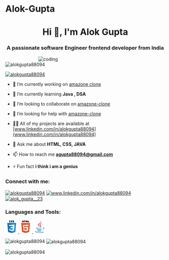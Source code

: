 # Alok-Gupta
<h1 align="center">Hi 👋, I'm Alok Gupta</h1>
<h3 align="center">A passionate software Engineer frontend developer from India</h3> <div>
 <img align="right" alt="coding"width="400" src="https://user-images.githubusercontent.com/55389276/140866485-8fb1c876-9a8f-4d6a-98dc-08c4981eaf70.gif"></div>
 

<p align="left"> <img src="https://komarev.com/ghpvc/?username=alokgupta88094&label=Profile%20views&color=0e75b6&style=flat" alt="alokgupta88094" /> </p>

<p align="left"> <a href="https://twitter.com/alokgupta88094" target="blank"><img src="https://img.shields.io/twitter/follow/alokgupta88094?logo=twitter&style=for-the-badge" alt="alokgupta88094" /></a> </p>

- 🔭 I’m currently working on [amazone clone](http://192.168.31.94:3000/index.html)

- 🌱 I’m currently learning **Java , DSA**

- 👯 I’m looking to collaborate on [amazone-clone](www.linkedin.com/in/alokgupta88094)

- 🤝 I’m looking for help with [amazone-clone](www.linkedin.com/in/alokgupta88094)

- 👨‍💻 All of my projects are available at [www.linkedin.com/in/alokgupta88094](www.linkedin.com/in/alokgupta88094)

- 💬 Ask me about **HTML, CSS, JAVA**

- 📫 How to reach me **agupta88094@gmail.com**

- ⚡ Fun fact **i think i am a genius**

<h3 align="left">Connect with me:</h3>
<p align="left">
<a href="https://twitter.com/alokgupta88094" target="blank"><img align="center" src="https://raw.githubusercontent.com/rahuldkjain/github-profile-readme-generator/master/src/images/icons/Social/twitter.svg" alt="alokgupta88094" height="30" width="40" /></a>
<a href="https://linkedin.com/in/www.linkedin.com/in/alokgupta88094" target="blank"><img align="center" src="https://raw.githubusercontent.com/rahuldkjain/github-profile-readme-generator/master/src/images/icons/Social/linked-in-alt.svg" alt="www.linkedin.com/in/alokgupta88094" height="30" width="40" /></a>
<a href="https://instagram.com/alok_gupta__23" target="blank"><img align="center" src="https://raw.githubusercontent.com/rahuldkjain/github-profile-readme-generator/master/src/images/icons/Social/instagram.svg" alt="alok_gupta__23" height="30" width="40" /></a>
</p>

<h3 align="left">Languages and Tools:</h3>
<p align="left"> <a href="https://www.w3schools.com/css/" target="_blank" rel="noreferrer"> <img src="https://raw.githubusercontent.com/devicons/devicon/master/icons/css3/css3-original-wordmark.svg" alt="css3" width="40" height="40"/> </a> <a href="https://www.w3.org/html/" target="_blank" rel="noreferrer"> <img src="https://raw.githubusercontent.com/devicons/devicon/master/icons/html5/html5-original-wordmark.svg" alt="html5" width="40" height="40"/> </a> <a href="https://www.java.com" target="_blank" rel="noreferrer"> <img src="https://raw.githubusercontent.com/devicons/devicon/master/icons/java/java-original.svg" alt="java" width="40" height="40"/> </a> </p>

<p><img align="left" src="https://github-readme-stats.vercel.app/api/top-langs?username=alokgupta88094&show_icons=true&locale=en&layout=compact" alt="alokgupta88094" /></p>

<p>&nbsp;<img align="center" src="https://github-readme-stats.vercel.app/api?username=alokgupta88094&show_icons=true&locale=en" alt="alokgupta88094" /></p>

<p><img align="center" src="https://github-readme-streak-stats.herokuapp.com/?user=alokgupta88094&" alt="alokgupta88094" /></p>

